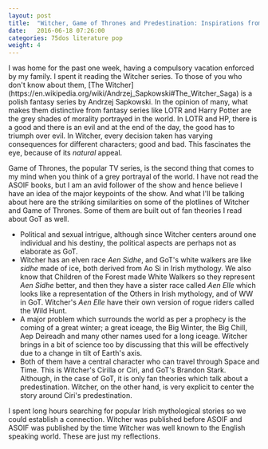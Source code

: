```yaml
---
layout: post
title:  "Witcher, Game of Thrones and Predestination: Inspirations from Irish Mythology"
date:   2016-06-18 07:26:00
categories: 75dos literature pop
weight: 4
---
```


<a></a>
<p>
I was home for the past one week, having a compulsory vacation enforced by my family. I spent it reading the Witcher series. To those of you who don't know about them, [The Witcher](https://en.wikipedia.org/wiki/Andrzej_Sapkowski#The_Witcher_Saga) is a polish fantasy series by Andrzej Sapkowski. In the opinion of many, what makes them distinctive from fantasy series like LOTR and Harry Potter are the grey shades of morality portrayed in the world. In LOTR and HP, there is a good and there is an evil and at the end of the day, the good has to triumph over evil. In Witcher, every decision taken has varying consequences for different characters; good and bad. This fascinates the eye, because of its <i>natural</i> appeal.
</p>
<p>
Game of Thrones, the popular TV series, is the second thing that comes to my mind when you think of a grey portrayal of the world. I have not read the ASOIF books, but I am an avid follower of the show and hence believe I have an idea of the major keypoints of the show. And what I'll be talking about here are the striking similarities on some of the plotlines of Witcher and Game of Thrones. Some of them are built out of fan theories I read about GoT as well.
</p>
<ul>
<li>Political and sexual intrigue, although since Witcher centers around one individual and his destiny, the political aspects are perhaps not as elaborate as GoT.</li>
<li>Witcher has an elven race <i>Aen Sidhe</i>, and GoT's white walkers are like <i>sidhe</i> made of ice, both derived from Ao Si in Irish mythology. We also know that Children of the Forest made White Walkers so they represent <i>Aen Sidhe</i> better, and then they have a sister race called <i>Aen Elle</i> which looks like a representation of the Others in Irish mythology, and of WW in GoT. Witcher's <i>Aen Elle</i> have their own version of rogue riders called the Wild Hunt.</li>
<li>A major problem which surrounds the world as per a prophecy is the coming of a great winter; a great iceage, the Big Winter, the Big Chill, Aep Deireadh and many other names used for a long iceage. Witcher brings in a bit of science too by discussing that this will be effectively due to a change in tilt of Earth's axis.</li>
<li>Both of them have a central character who can travel through Space and Time. This is Witcher's Cirilla or Ciri, and GoT's Brandon Stark. Although, in the case of GoT, it is only fan theories which talk about a predestination. Witcher, on the other hand, is very explicit to center the story around Ciri's predestination.</li>
</ul>
<p>
I spent long hours searching for popular Irish mythological stories so we could establish a connection. Witcher was published before ASOIF and ASOIF was published by the time Witcher was well known to the English speaking world. These are just my reflections.
</p>
